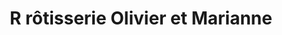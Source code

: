 ---
title: "R rôtisserie Olivier et Marianne"
url: /bordeaux/r-rotisserie-olivier-et-marianne/
shop: Metzgerei
---